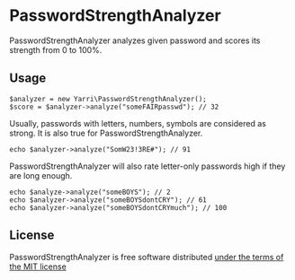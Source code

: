 PasswordStrengthAnalyzer
========================

PasswordStrengthAnalyzer analyzes given password and scores its strength from 0 to 100%.

Usage
-----

    $analyzer = new Yarri\PasswordStrengthAnalyzer();
    $score = $analyzer->analyze("someFAIRpasswd"); // 32

Usually, passwords with letters, numbers, symbols are considered as strong. It is also true for PasswordStrengthAnalyzer.

    echo $analyzer->analyze("SomW23!3RE#"); // 91

PasswordStrengthAnalyzer will also rate letter-only passwords high if they are long enough.

    echo $analyze->analyze("someBOYS"); // 2
    echo $analyzer->analyze("someBOYSdontCRY"); // 61
    echo $analyzer->analyze("someBOYSdontCRYmuch"); // 100

License
-------

PasswordStrengthAnalyzer is free software distributed [under the terms of the MIT license](http://www.opensource.org/licenses/mit-license)


[//]: # ( vim: set ts=2 et: )
